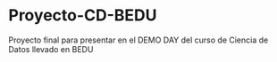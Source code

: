 # Proyecto-CD-BEDU
Proyecto final para presentar en el DEMO DAY del curso de Ciencia de Datos llevado en BEDU

